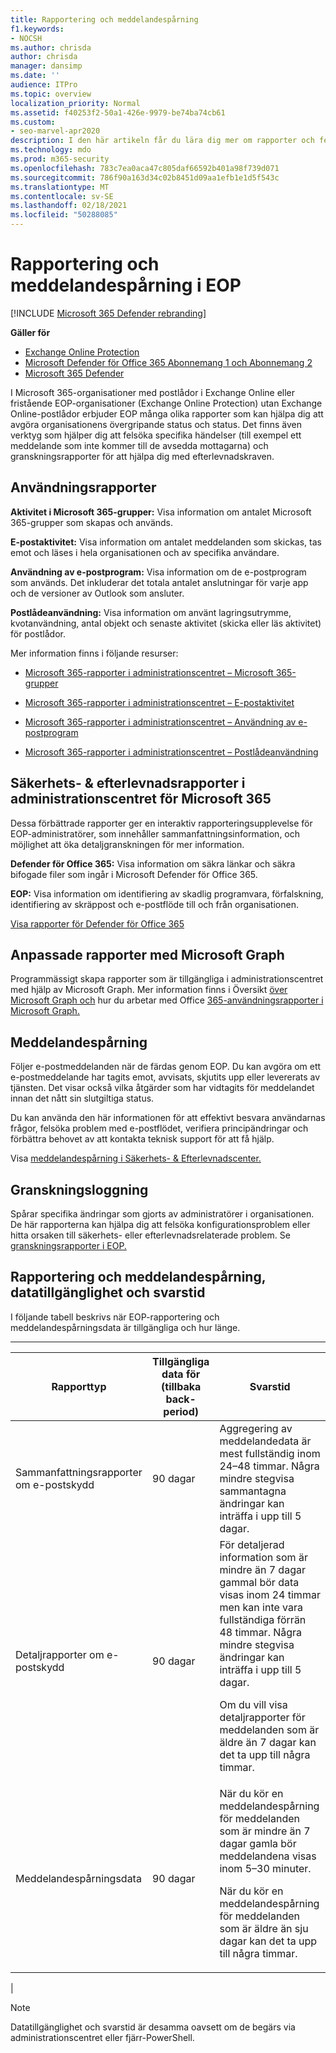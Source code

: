 ```yaml
---
title: Rapportering och meddelandespårning
f1.keywords:
- NOCSH
ms.author: chrisda
author: chrisda
manager: dansimp
ms.date: ''
audience: ITPro
ms.topic: overview
localization_priority: Normal
ms.assetid: f40253f2-50a1-426e-9979-be74ba74cb61
ms.custom:
- seo-marvel-apr2020
description: I den här artikeln får du lära dig mer om rapporter och felsökningsverktyg som är tillgängliga för Microsoft Exchange Online Protection-administratörer (EOP).
ms.technology: mdo
ms.prod: m365-security
ms.openlocfilehash: 783c7ea0aca47c805daf66592b401a98f739d071
ms.sourcegitcommit: 786f90a163d34c02b8451d09aa1efb1e1d5f543c
ms.translationtype: MT
ms.contentlocale: sv-SE
ms.lasthandoff: 02/18/2021
ms.locfileid: "50288085"
---
```

# <a name="reporting-and-message-trace-in-eop"></a>Rapportering och meddelandespårning i EOP

[!INCLUDE [Microsoft 365 Defender rebranding](../includes/microsoft-defender-for-office.md)]

**Gäller för**
- [Exchange Online Protection](exchange-online-protection-overview.md)
- [Microsoft Defender för Office 365 Abonnemang 1 och Abonnemang 2](office-365-atp.md)
- [Microsoft 365 Defender](../mtp/microsoft-threat-protection.md)

I Microsoft 365-organisationer med postlådor i Exchange Online eller fristående EOP-organisationer (Exchange Online Protection) utan Exchange Online-postlådor erbjuder EOP många olika rapporter som kan hjälpa dig att avgöra organisationens övergripande status och status. Det finns även verktyg som hjälper dig att felsöka specifika händelser (till exempel ett meddelande som inte kommer till de avsedda mottagarna) och granskningsrapporter för att hjälpa dig med efterlevnadskraven.

## <a name="usage-reports"></a>Användningsrapporter

**Aktivitet i Microsoft 365-grupper:** Visa information om antalet Microsoft 365-grupper som skapas och används.

**E-postaktivitet:** Visa information om antalet meddelanden som skickas, tas emot och läses i hela organisationen och av specifika användare.

**Användning av e-postprogram:** Visa information om de e-postprogram som används. Det inkluderar det totala antalet anslutningar för varje app och de versioner av Outlook som ansluter.

**Postlådeanvändning:** Visa information om använt lagringsutrymme, kvotanvändning, antal objekt och senaste aktivitet (skicka eller läs aktivitet) för postlådor.

Mer information finns i följande resurser:

- [Microsoft 365-rapporter i administrationscentret – Microsoft 365-grupper](../../admin/activity-reports/office-365-groups.md)

- [Microsoft 365-rapporter i administrationscentret – E-postaktivitet](../../admin/activity-reports/email-activity.md)

- [Microsoft 365-rapporter i administrationscentret – Användning av e-postprogram](../../admin/activity-reports/email-apps-usage.md)

- [Microsoft 365-rapporter i administrationscentret – Postlådeanvändning](../../admin/activity-reports/mailbox-usage.md)

## <a name="security--compliance-reports-in-the-microsoft-365-admin-center"></a>Säkerhets- & efterlevnadsrapporter i administrationscentret för Microsoft 365

Dessa förbättrade rapporter ger en interaktiv rapporteringsupplevelse för EOP-administratörer, som innehåller sammanfattningsinformation, och möjlighet att öka detaljgranskningen för mer information.

**Defender för Office 365:** Visa information om säkra länkar och säkra bifogade filer som ingår i Microsoft Defender för Office 365.

**EOP:** Visa information om identifiering av skadlig programvara, förfalskning, identifiering av skräppost och e-postflöde till och från organisationen.

[Visa rapporter för Defender för Office 365](view-reports-for-atp.md)

## <a name="custom-reports-using-microsoft-graph"></a>Anpassade rapporter med Microsoft Graph

Programmässigt skapa rapporter som är tillgängliga i administrationscentret med hjälp av Microsoft Graph. Mer information finns i Översikt [över Microsoft Graph och](https://docs.microsoft.com/graph/overview) hur du arbetar med Office [365-användningsrapporter i Microsoft Graph.](https://docs.microsoft.com/graph/api/resources/report)

## <a name="message-trace"></a>Meddelandespårning

Följer e-postmeddelanden när de färdas genom EOP. Du kan avgöra om ett e-postmeddelande har tagits emot, avvisats, skjutits upp eller levererats av tjänsten. Det visar också vilka åtgärder som har vidtagits för meddelandet innan det nått sin slutgiltiga status.

Du kan använda den här informationen för att effektivt besvara användarnas frågor, felsöka problem med e-postflödet, verifiera principändringar och förbättra behovet av att kontakta teknisk support för att få hjälp.

Visa [meddelandespårning i Säkerhets- & Efterlevnadscenter.](message-trace-scc.md)

## <a name="audit-logging"></a>Granskningsloggning

Spårar specifika ändringar som gjorts av administratörer i organisationen. De här rapporterna kan hjälpa dig att felsöka konfigurationsproblem eller hitta orsaken till säkerhets- eller efterlevnadsrelaterade problem. Se [granskningsrapporter i EOP.](auditing-reports-in-eop.md)

## <a name="reporting-and-message-trace-data-availability-and-latency"></a>Rapportering och meddelandespårning, datatillgänglighet och svarstid

I följande tabell beskrivs när EOP-rapportering och meddelandespårningsdata är tillgängliga och hur länge.

****

|Rapporttyp|Tillgängliga data för (tillbaka back-period)|Svarstid|
|---|---|---|
|Sammanfattningsrapporter om e-postskydd|90 dagar|Aggregering av meddelandedata är mest fullständig inom 24–48 timmar. Några mindre stegvisa sammantagna ändringar kan inträffa i upp till 5 dagar.|
|Detaljrapporter om e-postskydd|90 dagar|För detaljerad information som är mindre än 7 dagar gammal bör data visas inom 24 timmar men kan inte vara fullständiga förrän 48 timmar. Några mindre stegvisa ändringar kan inträffa i upp till 5 dagar. <p> Om du vill visa detaljrapporter för meddelanden som är äldre än 7 dagar kan det ta upp till några timmar.|
|Meddelandespårningsdata|90 dagar|När du kör en meddelandespårning för meddelanden som är mindre än 7 dagar gamla bör meddelandena visas inom 5–30 minuter.<p> När du kör en meddelandespårning för meddelanden som är äldre än sju dagar kan det ta upp till några timmar.|
|

> [!NOTE]
> Datatillgänglighet och svarstid är desamma oavsett om de begärs via administrationscentret eller fjärr-PowerShell.
